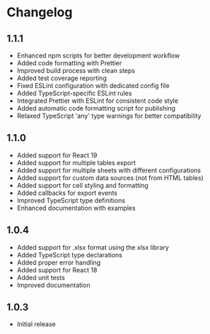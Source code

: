 # Changelog

## 1.1.1
- Enhanced npm scripts for better development workflow
- Added code formatting with Prettier
- Improved build process with clean steps
- Added test coverage reporting
- Fixed ESLint configuration with dedicated config file
- Added TypeScript-specific ESLint rules
- Integrated Prettier with ESLint for consistent code style
- Added automatic code formatting script for publishing
- Relaxed TypeScript 'any' type warnings for better compatibility

## 1.1.0
- Added support for React 19
- Added support for multiple tables export
- Added support for multiple sheets with different configurations
- Added support for custom data sources (not from HTML tables)
- Added support for cell styling and formatting
- Added callbacks for export events
- Improved TypeScript type definitions
- Enhanced documentation with examples

## 1.0.4
- Added support for .xlsx format using the xlsx library
- Added TypeScript type declarations
- Added proper error handling
- Added support for React 18
- Added unit tests
- Improved documentation

## 1.0.3
- Initial release 